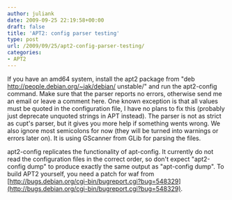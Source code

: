 ```yaml
---
author: juliank
date: 2009-09-25 22:19:58+00:00
draft: false
title: 'APT2: config parser testing'
type: post
url: /2009/09/25/apt2-config-parser-testing/
categories:
- APT2
---
```


If you have an amd64 system, install the apt2 package from "deb http://people.debian.org/~jak/debian/ unstable/" and run the apt2-config command. Make sure that the parser reports no errors, otherwise send me an email or leave a comment here. One known exception is that all values must be quoted in the configuration file, I have no plans to fix this (probably just deprecate unquoted strings in APT instead). The parser is not as strict as cupt's parser, but it gives you more help if something wents wrong. We also ignore most semicolons for now (they will be turned into warnings or errors later on). It is using GScanner from GLib for parsing the files.

apt2-config replicates the functionality of apt-config. It currently do not read the configuration files in the correct order, so don't expect "apt2-config dump" to produce exactly the same output as "apt-config dump". To build APT2 yourself, you need a patch for waf from [http://bugs.debian.org/cgi-bin/bugreport.cgi?bug=548329](http://bugs.debian.org/cgi-bin/bugreport.cgi?bug=548329).
